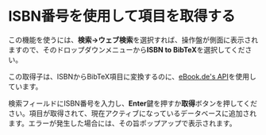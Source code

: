 # ISBN番号を使用して項目を取得する

この機能を使うには、**検索→ウェブ検索**を選択すれば、操作盤が側面に表示されますので、そのドロップダウンメニューから**ISBN to BibTeX**を選択してください。

この取得子は、ISBNからBibTeX項目に変換するのに、[eBook.de's API](ttp://www.ebook.de/)を使用しています。

検索フィールドにISBN番号を入力し、**Enter**鍵を押すか**取得**ボタンを押してください。項目が取得されて、現在アクティブになっているデータベースに追加されます。エラーが発生した場合には、その旨ポップアップで表示されます。
